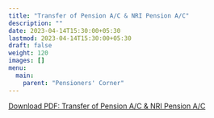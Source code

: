 ```yaml
---
title: "Transfer of Pension A/C & NRI Pension A/C"
description: ""
date: 2023-04-14T15:30:00+05:30
lastmod: 2023-04-14T15:30:00+05:30
draft: false
weight: 120
images: []
menu:
  main:
    parent: "Pensioners' Corner"
---
```


[Download PDF: Transfer of Pension A/C & NRI Pension A/C](/files/pension/transfer-of-pension-and-nri-pension-account.pdf)
